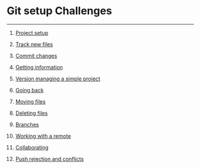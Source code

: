 # Git setup Challenges

---

1) [Project setup](01-setup.md)

1) [Track new files](02-track-files.md)

1) [Commit changes](03-changes.md)

1) [Getting information](04-info.md)

1) [Version managing a simple project](05-simple-project.md)

1) [Going back](06-rewind.md)

1) [Moving files](07-move-files.md)

1) [Deleting files](08-remove-files.md)

1) [Branches](09-branches.md)

1) [Working with a remote](10-remote-setup.md)

1) [Collaborating](11-collaboration-setup.md)

1) [Push rejection and conflicts](12-push-rejection-conflicts.md)
